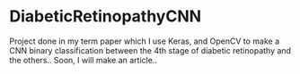# DiabeticRetinopathyCNN

Project done in my term paper which I use Keras, and OpenCV to make a CNN binary classification between the 4th stage of diabetic retinopathy and the others.. Soon, I will make an article..
